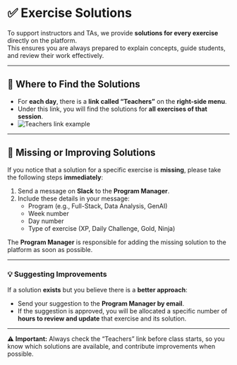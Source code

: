 # ✅ Exercise Solutions

To support instructors and TAs, we provide **solutions for every exercise** directly on the platform.  
This ensures you are always prepared to explain concepts, guide students, and review their work effectively.  

---

## 🔎 Where to Find the Solutions

- For **each day**, there is a **link called “Teachers”** on the **right-side menu**.  
- Under this link, you will find the solutions for **all exercises of that session**.  
- ![Teachers link example](/02-Exercises-Submissions-Solutions/find-solution.png)


---

## 🚨 Missing or Improving Solutions

If you notice that a solution for a specific exercise is **missing**, please take the following steps **immediately**:  

1. Send a message on **Slack** to the **Program Manager**.  
2. Include these details in your message:  
   - Program (e.g., Full-Stack, Data Analysis, GenAI)  
   - Week number  
   - Day number  
   - Type of exercise (XP, Daily Challenge, Gold, Ninja)  

The **Program Manager** is responsible for adding the missing solution to the platform as soon as possible.  

---

### 💡 Suggesting Improvements
If a solution **exists** but you believe there is a **better approach**:  

- Send your suggestion to the **Program Manager by email**.  
- If the suggestion is approved, you will be allocated a specific number of **hours to review and update** that exercise and its solution.  

---

⚠️ **Important:** Always check the “Teachers” link before class starts, so you know which solutions are available, and contribute improvements when possible.  
